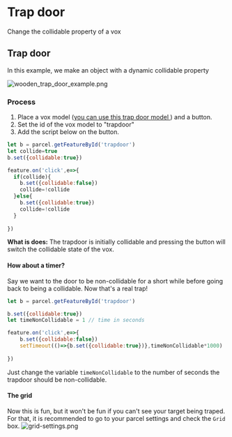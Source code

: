 # Trap door
Change the collidable property of a vox

## Trap door
In this example, we make an object with a dynamic collidable property

![wooden_trap_door_example.png](/wooden_trap_door_example.png)
### Process
1. Place a vox model ([you can use this trap door model ](/wooden_trap_door.vox)) and a button.
2. Set the id of the vox model to "trapdoor"
3. Add the script below on the button.

```js
let b = parcel.getFeatureById('trapdoor')
let collide=true
b.set({collidable:true})

feature.on('click',e=>{
  if(collide){
    b.set({collidable:false})
    collide=!collide 
  }else{
    b.set({collidable:true})
    collide=!collide   
  }
  
})

```
**What is does:**
The trapdoor is initially collidable and pressing the button will switch the collidable state of the vox.

#### How about a timer?
Say we want to the door to be non-collidable for a short while before going back to being a collidable. Now that's a real trap!

```js
let b = parcel.getFeatureById('trapdoor')

b.set({collidable:true})
let timeNonCollidable = 1 // time in seconds

feature.on('click',e=>{
    b.set({collidable:false})
    setTimeout(()=>{b.set({collidable:true})},timeNonCollidable*1000)
  
})

```
Just change the variable `timeNonCollidable` to the number of seconds the trapdoor should be non-collidable.

#### The grid
Now this is fun, but it won't be fun if you can't see your target being traped.
For that, it is recommended to go to your parcel settings and check the `Grid` box.
![grid-settings.png](/grid-settings.png)